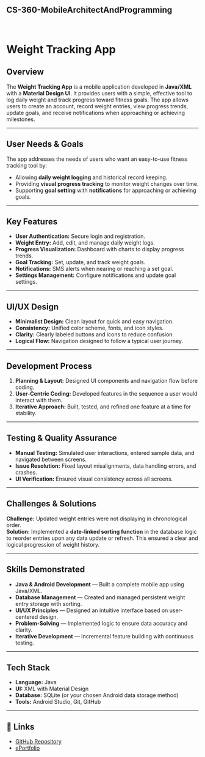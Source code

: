 ## CS-360-MobileArchitectAndProgramming
&nbsp;
# Weight Tracking App

## Overview
The **Weight Tracking App** is a mobile application developed in **Java/XML** with a **Material Design UI**. It provides users with a simple, effective tool to log daily weight and track progress toward fitness goals. The app allows users to create an account, record weight entries, view progress trends, update goals, and receive notifications when approaching or achieving milestones.

---

## User Needs & Goals
The app addresses the needs of users who want an easy-to-use fitness tracking tool by:
- Allowing **daily weight logging** and historical record keeping.
- Providing **visual progress tracking** to monitor weight changes over time.
- Supporting **goal setting** with **notifications** for approaching or achieving goals.

---

## Key Features
- **User Authentication:** Secure login and registration.
- **Weight Entry:** Add, edit, and manage daily weight logs.
- **Progress Visualization:** Dashboard with charts to display progress trends.
- **Goal Tracking:** Set, update, and track weight goals.
- **Notifications:** SMS alerts when nearing or reaching a set goal.
- **Settings Management:** Configure notifications and update goal settings.

---

## UI/UX Design
- **Minimalist Design:** Clean layout for quick and easy navigation.
- **Consistency:** Unified color scheme, fonts, and icon styles.
- **Clarity:** Clearly labeled buttons and icons to reduce confusion.
- **Logical Flow:** Navigation designed to follow a typical user journey.

---

## Development Process
1. **Planning & Layout:** Designed UI components and navigation flow before coding.
2. **User-Centric Coding:** Developed features in the sequence a user would interact with them.
3. **Iterative Approach:** Built, tested, and refined one feature at a time for stability.

---

## Testing & Quality Assurance
- **Manual Testing:** Simulated user interactions, entered sample data, and navigated between screens.
- **Issue Resolution:** Fixed layout misalignments, data handling errors, and crashes.
- **UI Verification:** Ensured visual consistency across all screens.

---

## Challenges & Solutions
**Challenge:** Updated weight entries were not displaying in chronological order.  
**Solution:** Implemented a **date-linked sorting function** in the database logic to reorder entries upon any data update or refresh. This ensured a clear and logical progression of weight history.

---

## Skills Demonstrated
- **Java & Android Development** — Built a complete mobile app using Java/XML.
- **Database Management** — Created and managed persistent weight entry storage with sorting.
- **UI/UX Principles** — Designed an intuitive interface based on user-centered design.
- **Problem-Solving** — Implemented logic to ensure data accuracy and clarity.
- **Iterative Development** — Incremental feature building with continuous testing.

---

## Tech Stack
- **Language:** Java
- **UI:** XML with Material Design
- **Database:** SQLite (or your chosen Android data storage method)
- **Tools:** Android Studio, Git, GitHub

---

## 🔗 Links
- [GitHub Repository](https://github.com/Bobby-Davis)
- [ePortfolio](https://bobby-davis.github.io/ePortfolio/)


